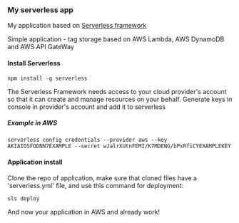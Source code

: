 ### My serverless app

My application based on [Serverless framework](https://serverless.com/)

Simple application - tag storage based on AWS Lambda, AWS DynamoDB and AWS API GateWay

#### Install Serverless
```
npm install -g serverless
```
The Serverless Framework needs access to your cloud provider's
account so that it can create and manage resources on your behalf.
Generate keys in console in provider's account and add it to serverless
##### Example in AWS
```
serverless config credentials --provider aws --key AKIAIOSFODNN7EXAMPLE --secret wJalrXUtnFEMI/K7MDENG/bPxRfiCYEXAMPLEKEY
```
#### Application install
Clone the repo of application, make sure that cloned files have
a 'serverless.yml' file, and use this command for deployment:
```
sls deploy
```
And now your application in AWS and already work!


